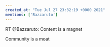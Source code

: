 ```yaml
---
created_at: "Tue Jul 27 23:32:19 +0000 2021"
mentions: ['Bazzaruto']
---
```


RT @Bazzaruto: Content is a magnet 

Community is a moat